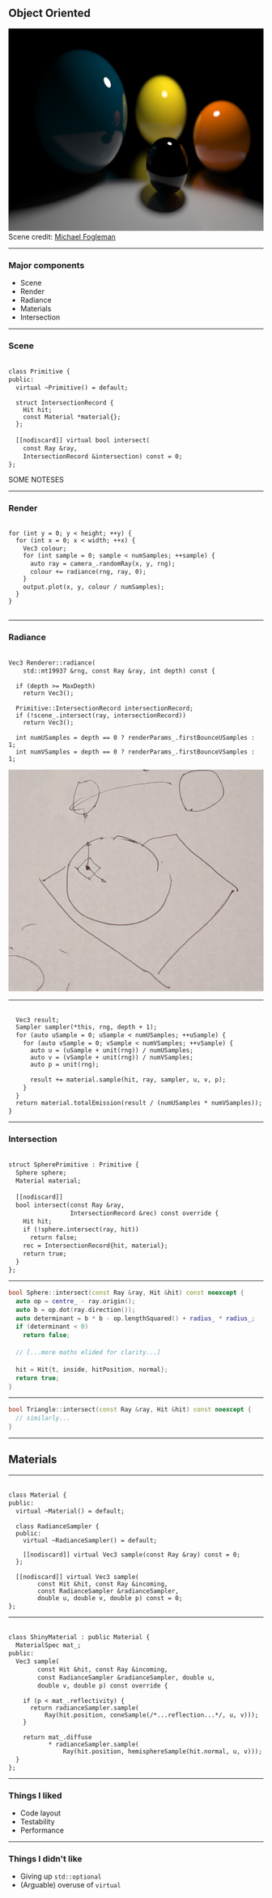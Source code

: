 <div class="white-bg">

## Object Oriented

<img src="images/image.ex1.png" height="400" alt="A close up of several spheres with differing material types">

<div class="attribution">Scene credit: <a href="https://michaelfogleman.com">Michael Fogleman</a></div>

</div>

---

<div class="white-bg">

### Major components

* Scene
* Render
* Radiance
* Materials
* Intersection

</div>

---

### Scene <!-- .element: class="white-bg" -->

<pre><code class="cpp" data-trim data-noescape>
class Primitive {
public:
  virtual ~Primitive() = default;
  
<div class="fragment highlight-current-code" data-fragment-index="1">  struct IntersectionRecord {
    Hit hit;
    const Material *material{};
  };
</div>
  [[nodiscard]] <span class="fragment highlight-current-code" data-fragment-index="2">virtual</span> <span class="fragment highlight-current-code" data-fragment-index="3">bool</span> intersect(
    const Ray &ray, 
    <span class="fragment highlight-current-code" data-fragment-index="3">IntersectionRecord &intersection</span>) const = 0;
};
</code></pre>

<aside class="notes">
SOME NOTESES
</aside>

---

### Render <!-- .element: class="white-bg" -->

<pre><code class="cpp" data-trim data-noescape>
<div class="fragment highlight-current-code" data-fragment-index="1">for (int y = 0; y < height; ++y) {
  for (int x = 0; x < width; ++x) {
</div>    Vec3 colour;
<div class="fragment highlight-current-code" data-fragment-index="2">    for (int sample = 0; sample < numSamples; ++sample) {
</div>      <span class="fragment highlight-current-code" data-fragment-index="3">auto ray = camera_.randomRay(x, y, rng);</span>
      colour += <span class="fragment highlight-current-code" data-fragment-index="4">radiance(rng, ray, 0);</span>
<div class="fragment highlight-current-code" data-fragment-index="2">    }
</div>    <span class="fragment highlight-current-code" data-fragment-index="5">output.plot(x, y, colour / numSamples);</span>
<div class="fragment highlight-current-code" data-fragment-index="1">  }
}
</div>
</code></pre>

---

### Radiance <!--- .element: class="white-bg" --->

<pre><code class="cpp" data-trim data-noescape>
Vec3 Renderer::radiance(
    std::mt19937 &rng, const Ray &ray, int depth) const {

<div class="fragment highlight-current-code">  if (depth >= MaxDepth)
    return Vec3();
</div>
<div class="fragment highlight-current-code">  Primitive::IntersectionRecord intersectionRecord;
  if (!scene_.intersect(ray, intersectionRecord))
    return Vec3();
</div>
<div class="fragment highlight-current-code">  int numUSamples = depth == 0 ? renderParams_.firstBounceUSamples : 1;
  int numVSamples = depth == 0 ? renderParams_.firstBounceVSamples : 1;
</div></code></pre>

<img src="images/pt2.png" class="fragment" alt="Light scattered randomly from a point on a sphere">

---

<pre><code class="cpp" data-trim data-noescape>
  Vec3 result;
<div class="fragment highlight-current-code">  Sampler sampler(*this, rng, depth + 1);
</div>  for (auto uSample = 0; uSample < numUSamples; ++uSample) {
    for (auto vSample = 0; vSample < numVSamples; ++vSample) {
<div class="fragment highlight-current-code">      auto u = (uSample + unit(rng)) / numUSamples;
      auto v = (vSample + unit(rng)) / numVSamples;
      auto p = unit(rng);
</div>
<div class="fragment highlight-current-code">      result += material.sample(hit, ray, sampler, u, v, p);
</div>    }
  }
<div class="fragment highlight-current-code">  return material.totalEmission(result / (numUSamples * numVSamples));
</div>}
</code></pre>

---

### Intersection <!--- .element: class="white-bg" --->

<pre><code class="cpp" data-trim data-noescape>
struct SpherePrimitive : Primitive {
  Sphere sphere;
  Material material;

  [[nodiscard]]  
  bool intersect(const Ray &ray,
                 IntersectionRecord &rec) const override {
    Hit hit;
    if (!sphere.intersect(ray, hit))
      return false;
    rec = IntersectionRecord{hit, material};
    return true;
  }
};
</code></pre>

---

```cpp
bool Sphere::intersect(const Ray &ray, Hit &hit) const noexcept {
  auto op = centre_ - ray.origin();
  auto b = op.dot(ray.direction());
  auto determinant = b * b - op.lengthSquared() + radius_ * radius_;
  if (determinant < 0)
    return false;

  // [...more maths elided for clarity...]

  hit = Hit{t, inside, hitPosition, normal};
  return true;
}
```

---

```cpp
bool Triangle::intersect(const Ray &ray, Hit &hit) const noexcept {
  // similarly...
}
```

---

## Materials <!--- .element: class="white-bg" --->

---

<pre><code class="cpp" data-trim data-noescape>
class Material {
public:
  virtual ~Material() = default;

<div class="fragment highlight-current-code">  class RadianceSampler {
  public:
    virtual ~RadianceSampler() = default;

    [[nodiscard]] virtual Vec3 sample(const Ray &ray) const = 0;
  };
</div>
<div class="fragment highlight-current-code">  [[nodiscard]] virtual Vec3 sample(
        const Hit &hit, const Ray &incoming,
        const RadianceSampler &radianceSampler,
        double u, double v, double p) const = 0;
</div>};
</code></pre>

---

<pre><code class="cpp" data-trim data-noescape>
class ShinyMaterial : public Material {
  MaterialSpec mat_;
public:
  Vec3 sample(
        const Hit &hit, const Ray &incoming,
        const RadianceSampler &radianceSampler, double u,
        double v, double p) const override {
        
<div class="fragment highlight-current-code">    if (p < mat_.reflectivity) {
      return radianceSampler.sample(
          Ray(hit.position, coneSample(/*...reflection...*/, u, v)));
    }
</div>    
<div class="fragment highlight-current-code">    return mat_.diffuse
           * radianceSampler.sample(
               Ray(hit.position, hemisphereSample(hit.normal, u, v)));
</div>  }
};
</code></pre>

---

<div class="white-bg">

### Things I liked

* Code layout
* Testability
* Performance

</div>

---

<div class="white-bg">

### Things I didn't like

* Giving up `std::optional`
* (Arguable) overuse of `virtual`

</div>
